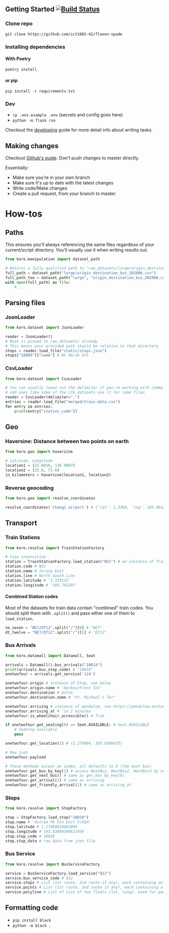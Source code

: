 
## Getting Started [![Build Status](https://travis-ci.com/ict1002-42/flaxen-spade.svg?token=BJzzpiVHKm2chRHcywxY&branch=master)](https://travis-ci.com/ict1002-42/flaxen-spade)
### Clone repo
`git clone https://github.com/ict1002-42/flaxen-spade`

### Installing dependencies
#### With Poetry
`poetry install`

#### or pip
`pip install -r requirements.txt`

### Dev
- `cp .env.example .env` (secrets and config goes here)
- `python -m flask run`

Checkout the [developing](DEVELOP.md) guide for more detail info about writing tasks.

## Making changes
Checkout [Github's guide](https://docs.github.com/en/free-pro-team@latest/github/collaborating-with-issues-and-pull-requests/creating-a-pull-request). Don't push changes to master directly.

Essentially:
- Make sure you're in your own branch
- Make sure it's up to date with the latest changes
- Write code/Make changes
- Create a pull request, from your branch to master.

# How-tos

## Paths
This ensures you'll always referencing the same files regardless of your current/script directory. You'll usually use it when writing results out.
```python
from koro.manipulation import dataset_path

# Returns a fully qualified path to "raw_datasets/large/origin_destination_bus_202006.csv"
full_path = dataset_path("large/origin_destination_bus_202006.csv")
full_path_too = dataset_path("large", "origin_destination_bus_202006.csv") # ditto
with open(full_path) as file:
    # ...
```

## Parsing files
### JsonLoader
```python
from koro.dataset import JsonLoader

reader = JsonLoader()
# Root is pinned to raw_datasets/ already
# This means your provided path should be relative to that directory
stops = reader.load_file("static/stops.json")
stops["10009"]["name"] # Bt Merah Int
```

### CsvLoader
```python
from koro.dataset import CsvLoader

# You can usually leave out the delimiter if you're working with comma separated values
# odd ones like some of the LTA datasets use \t for some files
reader = CsvLoader(delimiter=",")
entries = reader.load_file("merged/train-data.csv")
for entry in entries:
    print(entry["station_code"])
```

## Geo
### Haversine: Distance between two points on earth
```python
from koro.geo import haversine

# Latitude, Longitude
location1 = (25.0010, 136.9987)
location2 = (25.0, 71.0)
in_kilometers = haversine(location1, location2)
```

### Reverse geocoding
```python
from koro.geo import resolve_coordinates

resolve_coordinates('changi airport') # {'lat': 1.3384, 'lng': 103.984}
```

## Transport
### Train Stations
```python
from koro.resolve import TrainStationFactory

# Case insensitive
station = TrainStationFactory.load_station("NS1") # an instance of TrainStation
station.code # NS1
station.name # Jurong East
station.line # North South Line
station.latitude # '1.333115'
station.longitude # '103.742297'
```

#### Combined Station codes
Most of the datasets for train data contain "combined" train codes. You should split them with `.split()` and pass either one of them to `load_station`.

```python
ne_seven = "NE7/DT12".split("/")[0] # "NE7"
dt_twelve = "NE7/DT12".split("/")[1] # "DT12"
```

### Bus Arrivals
```python
from koro.datamall import Datamall, Seat

arrivals = Datamall().bus_arrivals("10018")
print(arrivals.bus_stop_code) # "10018"
onetwofour = arrivals.get_service('124')

onetwofour.origin # instance of Stop, see below
onetwofour.origin.name # 'HarbourFront Int'
onetwofour.destination # ditto
onetwofour.destination.name # "St. Michael's Ter"

onetwofour.arriving # instance of pendulum, see https://pendulum.eustace.io/docs/
onetwofour.arriving_at # 'in 2 minutes'
onetwofour.is_wheelchair_accessible() # True

if onetwofour.get_seating(0) == Seat.AVAILABLE: # Seat.AVAILABLE
    # Seating available
    pass

onetwofour.get_location(1) # (1.279004, 103.8386425)

# Raw json
onetwofour.payload

# These methods accept an index, all defaults to 0 (the next bus)
onetwofour.get_bus_by_key(1) # access NextBus, NextBus2, NextBus3 by normal int indexes
onetwofour.get_next_bus() # same as get_bus_by_key(0)
onetwofour.get_arrival(1) # same as arriving
onetwofour.get_friendly_arrival(1) # same as arriving_at
```

### Stops
```python
from koro.resolve import StopFactory

stop = StopFactory.load_stop("10018")
stop.name # 'Outram Pk Stn Exit F/SGH'
stop.latitude # 1.27900819665099
stop.longitude # 103.83860360621959
stop.stop_code # 10018
stop.stop_data # raw data from json file
```

### Bus Service
```python
from koro.resolve import BusServiceFactory

service = BusServiceFactory.load_service("812")
service.bus_service_code # 812
service.stops # List (1st route, 2nd route if any), each containing an instance of "Stop" (see above)
service.points # List (1st route, 2nd route if any), each containing a tuple of (lat, long) (Used for passing to charting frontend)
service.polyline # List of list of two floats [lat, long]. Used for passing to frontend rendering.
```

## Formatting code
- `pip install black`
- `python -m black .`
